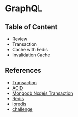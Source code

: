 # GraphQL

## Table of Content

-   Review
-   Transaction
-   Cache with Redis
-   Invalidation Cache

## References

-   [Transaction](https://www.mongodb.com/docs/manual/core/transactions/)
-   [ACID](https://www.mongodb.com/databases/acid-compliance)
-   [Mongodb Nodejs Transaction](https://www.mongodb.com/docs/drivers/node/current/fundamentals/transactions/)
-   [Redis](https://redis.io/)
-   [ioredis](https://www.npmjs.com/package/ioredis)
-   [challenge](https://docs.google.com/document/d/136lTJ_JBOWJafDmBxLck46Op393JB4WiRZ1sEmMJ1fQ/edit)
